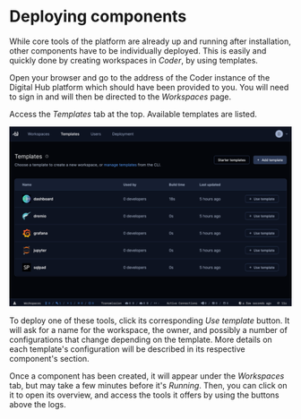 # Deploying components

While core tools of the platform are already up and running after installation, other components have to be individually deployed. This is easily and quickly done by creating workspaces in *Coder*, by using templates.

Open your browser and go to the address of the Coder instance of the Digital Hub platform which should have been provided to you. You will need to sign in and will then be directed to the *Workspaces* page.

Access the *Templates* tab at the top. Available templates are listed.

![Coder templates image](../images/coder-templates.png)

To deploy one of these tools, click its corresponding *Use template* button. It will ask for a name for the workspace, the owner, and possibly a number of configurations that change depending on the template. More details on each template's configuration will be described in its respective component's section.

Once a component has been created, it will appear under the *Workspaces* tab, but may take a few minutes before it's *Running*. Then, you can click on it to open its overview, and access the tools it offers by using the buttons above the logs.